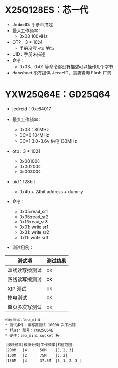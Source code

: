 
# X25Q128ES：芯一代
- JedecID: 手册未描述
- 最大工作频率：
	- 0x03 100MHz
- OTP：3 * 1024
	- 手册没写 otp 地址
- UID：手册未描述
- 命令：
	- 0x03、0x01 等命令都没有描述可以操作几个字节
- datasheet 没有提供 JedecID，需要咨询 Flash 厂商



# YXW25Q64E：GD25Q64
- jedecid：0xc84017
- 最大工作频率：
	- 0x03：80MHz
	- DC=0 104MHz
	- DC=1 3.0~3.6v 供电 133MHz
- otp：3 * 1024
	- 0x001000
	- 0x002000
	- 0x003000
- uid：128bit
	- 0x4b + 24bit address + dummy
- 命令：
	- 0x05:read_sr1
	- 0x35:read_sr2
	- 0x15:read_sr3
	- 0x01: write sr1
	- 0x31: write sr2
	- 0x11: write sr3


- 测试用例：

| 测试项     | 测试结果 |
| ------- | ---- |
| 双线读写擦测试 | ok   |
| 四线读写擦测试 | ok   |
| XIP 测试  | ok   |
| 掉电测试    | ok   |
| 单页多次写测试 | ok   |

```
相位测试：leo_mini
* 测试条件：读写擦测试 10000 次不出错
* flash 型号：YXW25Q64E
* 硬件：leo_mini socket 板

|模块频率|模块分频|工作频率|相位范围|
|200M   |4     |50M    |1、2、3|
|150M   |2     |75M    |1、2|
|150M   |4     |37.5M  |0、1、2、3 |




```
